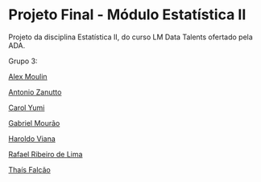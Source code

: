 # Projeto Final - Módulo Estatística II
Projeto da disciplina Estatística II, do curso LM Data Talents ofertado pela ADA.

Grupo 3:

[Alex Moulin](https://github.com/dovahkiinemo)

[Antonio Zanutto](https://github.com/antoniozanutto)

[Carol Yumi](https://github.com/carolysg)

[Gabriel Mourão](https://github.com/gbmourao)

[Haroldo Viana](https://github.com/odlorah)

[Rafael Ribeiro de Lima](https://github.com/Rafael-Ribeiro-de-Lima)

[Thaís Falcão](https://github.com/thaisfalcao)
